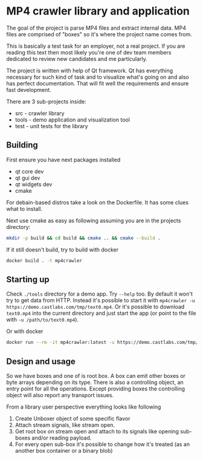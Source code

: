 # MP4 crawler library and application

The goal of the project is parse MP4 files and extract internal data. MP4 files are comprised of "boxes" so it's where the project name comes from.

This is basically a test task for an employer, not a real project. If you are reading this text then most likely you're one of dev team members dedicated to review new candidates and me particularly.

The project is written with help of Qt framework. Qt has everything necessary for such kind of task and to visualize what's going on and also has perfect documentation. That will fit well the requirements and ensure fast development.

There are 3 sub-projects inside:

- src - crawler library
- tools - demo application and visualization tool
- test - unit tests for the library

## Building

First ensure you have next packages installed

- qt core dev
- qt gui dev
- qt widgets dev
- cmake

For debain-based distros take a look on the Dockerfile. It has some clues what to install.

Next use cmake as easy as following assuming you are in the projects directory:

```bash
mkdir -p build && cd build && cmake .. && cmake --build .
```

If it still doesn't build, try to build with docker

```bash
docker build . -t mp4crawler
```

## Starting up

Check `./tools` directory for a demo app.  Try `--help` too. By default it won't try to get data from HTTP. Instead it's possible to start it with `mp4crawler -u https://demo.castlabs.com/tmp/text0.mp4`. Or it's possible to download `text0.mp4` into the current directory and just start the app (or point to the file with `-u /path/to/text0.mp4`).

Or with docker

```bash
docker run --rm -it mp4crawler:latest -u https://demo.castlabs.com/tmp/text0.mp4
```

## Design and usage

So we have boxes and one of is root box. A box can emit other boxes or byte arrays depending on its type. There is also a controlling object, an entry point for all the operations. Except providing boxes the controlling object will also report any transport issues.

From a library user perspective everything looks like following

1. Create Unboxer object of some specific flavor
2. Attach stream signals, like stream open.
3. Get root box on stream open and attach to its signals like opening sub-boxes and/or reading  payload.
4. For every open sub-box it's possible to change how it's treated (as an another box container or a binary blob)
